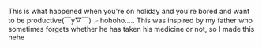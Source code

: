 This is what happened when you're on holiday and you're bored and want to be productive(￣y▽￣)╭ hohoho..... This was inspired by my father who sometimes forgets whether he has taken his medicine or not, so I made this hehe
